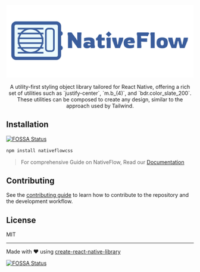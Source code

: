 <div align="center">

  <img src="./assets/display-name.svg" alt="Display Name">
  
  <p>
  A utility-first styling object library tailored for React Native, offering a rich set of utilities such as `justify-center`, `m.b_(4)`, and `bdr.color_slate_200`. These utilities can be composed to create any design, similar to the approach used by Tailwind.
  </p>

</div>

## Installation
[![FOSSA Status](https://app.fossa.com/api/projects/git%2Bgithub.com%2Fmathdebate09%2Fnativeflowcss.svg?type=shield)](https://app.fossa.com/projects/git%2Bgithub.com%2Fmathdebate09%2Fnativeflowcss?ref=badge_shield)


```sh
npm install nativeflowcss
```

> For comprehensive Guide on NativeFlow, Read our [Documentation](https://nativeflow.js.org)

## Contributing

See the [contributing guide](CONTRIBUTING.md) to learn how to contribute to the repository and the development workflow.

## License

MIT

---

Made with &hearts; using [create-react-native-library](https://github.com/callstack/react-native-builder-bob)


[![FOSSA Status](https://app.fossa.com/api/projects/git%2Bgithub.com%2Fmathdebate09%2Fnativeflowcss.svg?type=large)](https://app.fossa.com/projects/git%2Bgithub.com%2Fmathdebate09%2Fnativeflowcss?ref=badge_large)